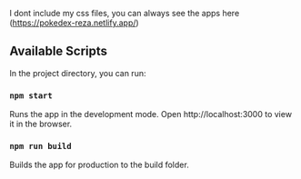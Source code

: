 I dont include my css files, you can always see the apps here (https://pokedex-reza.netlify.app/)

## Available Scripts

In the project directory, you can run:

### `npm start`

Runs the app in the development mode.
Open http://localhost:3000 to view it in the browser.

### `npm run build`

Builds the app for production to the build folder.
